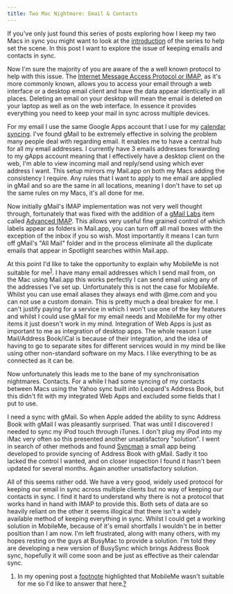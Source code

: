 ```yaml
---
title: Two Mac Nightmare: Email & Contacts
---
```

If you've only just found this series of posts exploring how I keep my two Macs in sync you might want to look at the <a href="http://phil.electricweekend.com/2008/12/mac-sync-series/">introduction</a> of the series to help set the scene. In this post I want to explore the issue of keeping emails and contacts in sync.

Now I'm sure the majority of you are aware of the a well known protocol to help with this issue. The <a href="http://en.wikipedia.org/wiki/Internet_Message_Access_Protocol">Internet Message Access Protocol or IMAP</a>, as it's more commonly known, allows you to access your email through a web interface or a desktop email client and have the data appear identically in all places. Deleting an email on your desktop will mean the email is deleted on your laptop as well as on the web interface. In essence it provides everything you need to keep your mail in sync across multiple devices.

For my email I use the same Google Apps account that I use for my <a href="http://phil.electricweekend.com/2008/12/mac-sync-series-calendar/">calendar syncing</a>. I've found gMail to be extremely effective in solving the problem many people deal with regarding email. It enables me to have a central hub for all my email addresses. I currently have 3 emails addresses forwarding to my gApps account meaning that I effectively have a desktop client on the web, I'm able to view incoming mail and reply/send using which ever address I want. This setup mirrors my Mail.app on both my Macs adding the consistency I require. Any rules that I want to apply to me email are applied in gMail and so are the same in all locations, meaning I don't have to set up the same rules on my Macs, it's all done for me.

Now initially gMail's IMAP implementation was not very well thought through, fortunately that was fixed with the addition of a <a href="http://gmailblog.blogspot.com/2008/06/introducing-gmail-labs.html">gMail Labs</a> item called <a href="http://gmailblog.blogspot.com/2008/10/new-in-labs-advanced-imap-controls.html">Advanced IMAP</a>. This allows very useful fine grained control of which labels appear as folders in Mail.app, you can turn off all mail boxes with the exception of the inbox if you so wish. Most importantly it means I can turn off gMail's "All Mail" folder and in the process eliminate all the duplicate emails that appear in Spotlight searches within Mail.app.

At this point I'd like to take the opportunity to explain why MobileMe is not suitable for me<sup><a href="#49843" id="fn1" title="see footnote 1">1</a></sup>. I have many email addresses which I send mail from, on the Mac using Mail.app this works perfectly I can send email using any of the addresses I've set up. Unfortunately this is not the case for MobileMe. Whilst you can use email aliases they always end with @me.com and you can not use a custom domain. This is pretty much a deal breaker for me. I can't justify paying for a service in which I won't use one of the key features and whilst I could use gMail for my email needs and MobileMe for my other items it just doesn't work in my mind. Integration of Web Apps is just as important to me as integration of desktop apps. The whole reason I use Mail/Address Book/iCal is because of their integration, and the idea of having to go to separate sites for different services would in my mind be like using other non-standard software on my Macs. I like everything to be as connected as it can be.

Now unfortunately this leads me to the bane of my synchronisation nightmares. Contacts. For a while I had some syncing of my contacts between Macs using the Yahoo sync built into Leopard's Address Book, but this didn't fit with my integrated Web Apps and excluded some fields that I put to use.

I need a sync with gMail. So when Apple added the ability to sync Address Book with gMail I was pleasantly surprised. That was until I discovered I needed to sync my iPod touch through iTunes. I don't plug my iPod into my iMac very often so this presented another unsatisfactory "solution". I went in search of other methods and found <a href="http://wateree.net/syncman/">Syncman</a> a small app being developed to provide syncing of Address Book with gMail. Sadly it too lacked the control I wanted, and on closer inspection I found it hasn't been updated for several months. Again another unsatisfactory solution.

All of this seems rather odd. We have a very good, widely used protocol for keeping our email in sync across multiple clients but no way of keeping our contacts in sync. I find it hard to understand why there is not a protocol that works hand in hand with IMAP to provide this. Both sets of data are so heavily reliant on the other it seems illogical that there isn't a widely available method of keeping everything in sync. Whilst I could get a working solution in MobileMe, because of it's email shortfalls I wouldn't be in better position than I am now. I'm left frustrated, along with many others, with my hopes resting on the guys at BusyMac to provide a solution. I'm told they are developing a new version of BusySync which brings Address Book sync, hopefully it will come soon and be just as effective as their calendar sync.

<div id="footnote"><ol><li id="49843">In my opening post a <a href="http://phil.electricweekend.com/2008/12/mac-sync-series/#71617">footnote</a> highlighted that MobileMe wasn't suitable for me so I'd like to answer that here.<a href="#fn1" title="return to article">?</a></li></ol></div>
